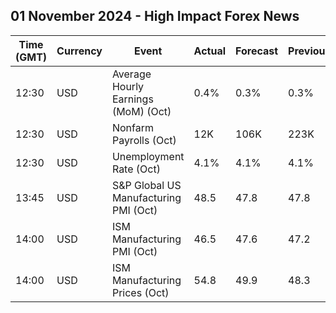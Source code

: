 ## 01 November 2024 - High Impact Forex News

| Time (GMT) | Currency | Event | Actual | Forecast | Previous |
|------|----------|-------|--------|----------|----------|
| 12:30 | USD | Average Hourly Earnings (MoM) (Oct) | 0.4% | 0.3% | 0.3% |
| 12:30 | USD | Nonfarm Payrolls (Oct) | 12K | 106K | 223K |
| 12:30 | USD | Unemployment Rate (Oct) | 4.1% | 4.1% | 4.1% |
| 13:45 | USD | S&P Global US Manufacturing PMI (Oct) | 48.5 | 47.8 | 47.8 |
| 14:00 | USD | ISM Manufacturing PMI (Oct) | 46.5 | 47.6 | 47.2 |
| 14:00 | USD | ISM Manufacturing Prices (Oct) | 54.8 | 49.9 | 48.3 |
